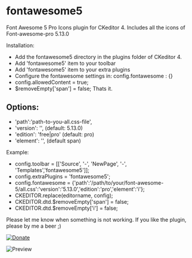 # fontawesome5
Font Awesome 5 Pro Icons plugin for CKeditor 4.
Includes all the icons of Font-awesome-pro 5.13.0

Installation:
- Add the fontawesome5 directory in the plugins folder of CKeditor 4.
- Add 'fontawesome5' item to your toolbar
- Add 'fontawesome5' item to your extra plugins
- Configure the fontawesome settings in: config.fontawesome : {}
- config.allowedContent = true;
- $removeEmpty['span'] = false;
Thats it.

## Options:
- 'path':'path-to-you-all.css-file', 
- 'version': '', (default: 5.13.0) 
- 'edition': 'free|pro' (default: pro) 
- 'element': '', (default span) 
 
Example:

- config.toolbar = [['Source', '-', 'NewPage', '-', 'Templates','fontawesome5']]; 
- config.extraPlugins = 'fontawesome5'; 
- config.fontawesome = {'path':'/path/to/your/font-awesome-5/all.css':'version':'5.13.0','edition':'pro','element':'i'};
- CKEDITOR.replace(editorname, config); 
- CKEDITOR.dtd.$removeEmpty['span'] = false;
- CKEDITOR.dtd.$removeEmpty['i'] = false;

Please let me know when something is not working.
If you like the plugin, please by me a beer ;)

[![Donate](https://img.shields.io/badge/Donate-PayPal-green.svg)](https://www.paypal.com/cgi-bin/webscr?cmd=_s-xclick&hosted_button_id=UB5R3E9XWVWDQ)

![Preview](https://ckeditor.com/cke4/sites/default/files/styles/screenshot/public/fontawesome5/Screenshot_1_0.png)


